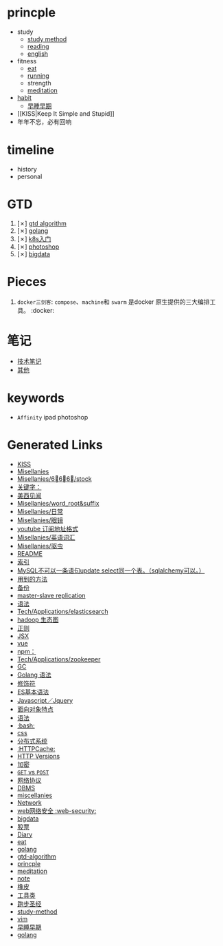 # princple
  * study
    * [study method](study-method)
    * [reading](reading)
    * [english](english)
  * fitness
    * [eat](eat)
    * [running](running)
    * strength
    * [meditation](meditation)
  * [habit](habit)
    * [早睡早期](早睡早期)
  * [[KISS|Keep It Simple and Stupid]]
  * 年年不忘，必有回响

# timeline
  * history
  * personal

# GTD
  1. [✗] [gtd algorithm](gtd-algorithm)
  2. [✗] [golang](golang)
  3. [✗] [k8s入门](k8s入门)
  6. [✗] [photoshop](photoshop)
  7. [✗] [bigdata](bigdata)

# Pieces
  1. `docker三剑客`: `compose`、`machine`和 `swarm` 是docker 原生提供的三大编排工具。 :docker:

# 笔记
  * [技术笔记](note)
  * [其他](./Misellanies)

# keywords
  * `Affinity` ipad photoshop


# Generated Links

- [KISS](KISS)
- [Misellanies](Misellanies)
- [Misellanies/6⃣6⃣6⃣/stock](Misellanies/6⃣6⃣6⃣/stock)
- [关键字：](Misellanies/6⃣6⃣6⃣/围棋)
- [美西见闻](Misellanies/6⃣6⃣6⃣/游美西)
- [Misellanies/word_root&suffix](Misellanies/word_root&suffix)
- [Misellanies/日常](Misellanies/日常)
- [Misellanies/眼镜](Misellanies/眼镜)
- [youtube 订阅地址格式](Misellanies/碎片)
- [Misellanies/英语词汇](Misellanies/英语词汇)
- [Misellanies/驱虫](Misellanies/驱虫)
- [README](README)
- [索引](Tech/Applications/MySQL/grammar)
- [MySQL不可以一条语句update select同一个表。（sqlalchemy可以。）](Tech/Applications/MySQL/issues)
- [用到的方法](Tech/Applications/MySQL/method)
- [备份](Tech/Applications/Redis/basic)
- [master-slave replication](Tech/Applications/Redis/distribute)
- [语法](Tech/Applications/docker)
- [Tech/Applications/elasticsearch](Tech/Applications/elasticsearch)
- [hadoop 生态图](Tech/Applications/hadoop/hadoop)
- [正则](Tech/Applications/nginx)
- [JSX](Tech/Applications/react_native)
- [vue](Tech/Applications/vue)
- [npm：](Tech/Applications/webpack)
- [Tech/Applications/zookeeper](Tech/Applications/zookeeper)
- [GC](Tech/Language/Go/advance)
- [Golang 语法](Tech/Language/Go/basic)
- [修饰符](Tech/Language/Java/Java)
- [ES基本语法](Tech/Language/JavaScript/ES6)
- [Javascript／Jquery](Tech/Language/JavaScript/Javascript／Jquery)
- [面向对象特点](Tech/Language/JavaScript/js-oop)
- [语法](Tech/Language/Python/Gramma)
- [:bash:](Tech/Language/bash)
- [css](Tech/Language/css)
- [分布式系统](Tech/Theory/DistributSystem)
- [:HTTPCache:](Tech/Theory/HTTP/HTTP-cache)
- [HTTP Versions](Tech/Theory/HTTP/HTTP-versions)
- [加密](Tech/Theory/HTTP/https)
- [`GET` vs `POST`](Tech/Theory/HTTP/misc)
- [网络协议](Tech/Theory/TCP／IP)
- [DBMS](Tech/Theory/database)
- [miscellanies](Tech/Theory/miscellanies)
- [Network](Tech/Theory/network)
- [web网络安全 :web-security:](Tech/Theory/web安全)
- [bigdata](bigdata)
- [股票](book-list)
- [Diary](diary/diary)
- [eat](eat)
- [golang](golang)
- [gtd-algorithm](gtd-algorithm)
- [princple](index)
- [meditation](meditation)
- [note](note)
- [橡皮](photoshop)
- [工具类](reading)
- [跑步圣经](running)
- [study-method](study-method)
- [vim](vim)
- [早睡早期](早睡早期)
- [golang](阅读)
